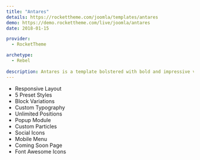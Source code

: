 ```yaml
---
title: "Antares"
details: https://rockettheme.com/joomla/templates/antares
demo: https://demo.rockettheme.com/live/joomla/antares
date: 2018-01-15

provider: 
  - RocketTheme

archetype:
  - Rebel
  
description: Antares is a template bolstered with bold and impressive visual elements, to add depth to your site, whilst remaining within an elegant and acute design paradigm. Reimagine your site with this vibrant, adaptable and highly customizable theme.
---
```


* Responsive Layout
* 5 Preset Styles
* Block Variations
* Custom Typography
* Unlimited Positions
* Popup Module
* Custom Particles
* Social Icons
* Mobile Menu
* Coming Soon Page
* Font Awesome Icons	